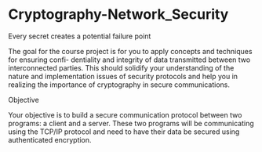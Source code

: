 # Cryptography-Network_Security
Every secret creates a potential failure point

The goal for the course project is for you to apply concepts and techniques for ensuring confi- dentiality and integrity of data transmitted between two interconnected parties. This should solidify your understanding of the nature and implementation issues of security protocols and help you in realizing the importance of cryptography in secure communications.

Objective

Your objective is to build a secure communication protocol between two programs: a client and a server. These two programs will be communicating using the TCP/IP protocol and need to have their data be secured using authenticated encryption. 
